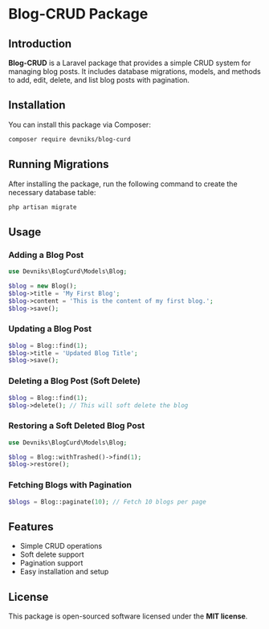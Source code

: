 # Blog-CRUD Package

## Introduction

**Blog-CRUD** is a Laravel package that provides a simple CRUD system for managing blog posts. It includes database migrations, models, and methods to add, edit, delete, and list blog posts with pagination.

## Installation

You can install this package via Composer:

```sh
composer require devniks/blog-curd
```

## Running Migrations

After installing the package, run the following command to create the necessary database table:

```sh
php artisan migrate
```

## Usage

### Adding a Blog Post

```php
use Devniks\BlogCurd\Models\Blog;

$blog = new Blog();
$blog->title = 'My First Blog';
$blog->content = 'This is the content of my first blog.';
$blog->save();
```

### Updating a Blog Post

```php
$blog = Blog::find(1);
$blog->title = 'Updated Blog Title';
$blog->save();
```

### Deleting a Blog Post (Soft Delete)

```php
$blog = Blog::find(1);
$blog->delete(); // This will soft delete the blog
```

### Restoring a Soft Deleted Blog Post

```php
use Devniks\BlogCurd\Models\Blog;

$blog = Blog::withTrashed()->find(1);
$blog->restore();
```

### Fetching Blogs with Pagination

```php
$blogs = Blog::paginate(10); // Fetch 10 blogs per page
```

## Features

-   Simple CRUD operations
-   Soft delete support
-   Pagination support
-   Easy installation and setup

## License

This package is open-sourced software licensed under the **MIT license**.
